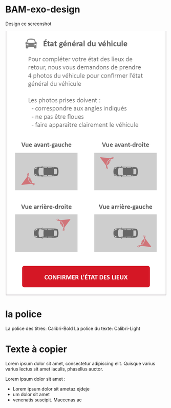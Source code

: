 # BAM-exo-design
Design ce screenshot 

<p align="center">
  <img src="https://github.com/bamlab/BAM-exo-design/blob/master/src/Images/Ada%20Design.png"/>
</p>

# la police
La police des titres: Calibri-Bold
La police du texte: Calibri-Light

# Texte à copier
Lorem ipsum dolor sit amet, 
consectetur adipiscing elit. 
Quisque varius varius lectus 
sit amet iaculis, phasellus auctor.

Lorem ipsum dolor sit amet :
   - Lorem ipsum dolor sit ametaz ejdeje
   - um dolor sit amet
   - venenatis suscipit. Maecenas ac
